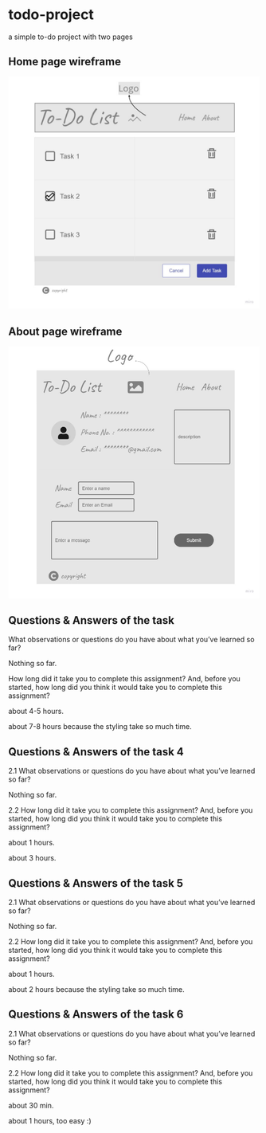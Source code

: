 # todo-project

a simple to-do project with two pages

## Home page wireframe

![home wireframe](./pic/to-do%20list%202.jpg)

## About page wireframe

![about wireframe](./pic/About%20Page.jpg)

## Questions & Answers of the task

What observations or questions do you have about what you’ve learned so far?

Nothing so far.

How long did it take you to complete this assignment? And, before you started, how long did you think it would take you to complete this assignment?

about 4-5 hours.

about 7-8 hours because the styling take so much time.

## Questions & Answers of the task 4

2.1 What observations or questions do you have about what you’ve learned so far?

Nothing so far.

2.2 How long did it take you to complete this assignment? And, before you started, how long did you think it would take you to complete this assignment?

about 1 hours.

about 3 hours.

## Questions & Answers of the task 5

2.1 What observations or questions do you have about what you’ve learned so far?

Nothing so far.

2.2 How long did it take you to complete this assignment? And, before you started, how long did you think it would take you to complete this assignment?

about 1 hours.

about 2 hours because the styling take so much time.

## Questions & Answers of the task 6

2.1 What observations or questions do you have about what you’ve learned so far?

Nothing so far.

2.2 How long did it take you to complete this assignment? And, before you started, how long did you think it would take you to complete this assignment?

about 30 min.

about 1 hours, too easy :)
